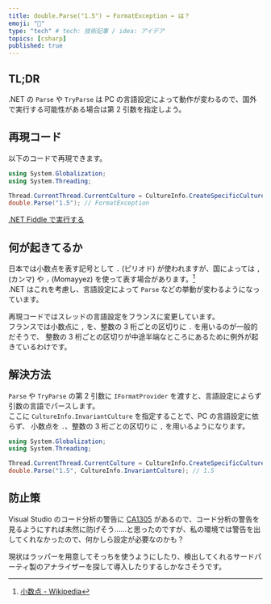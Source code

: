 ```yaml
---
title: double.Parse("1.5") → FormatException ← は？
emoji: "🤔"
type: "tech" # tech: 技術記事 / idea: アイデア
topics: [csharp]
published: true
---
```


## TL;DR

.NET の `Parse` や `TryParse` は PC の言語設定によって動作が変わるので、国外で実行する可能性がある場合は第 2 引数を指定しよう。

## 再現コード

以下のコードで再現できます。

``` cs
using System.Globalization;
using System.Threading;

Thread.CurrentThread.CurrentCulture = CultureInfo.CreateSpecificCulture("fr-FR");
double.Parse("1.5"); // FormatException
```

[.NET Fiddle で実行する](https://dotnetfiddle.net/0U0yj6)

## 何が起きてるか

日本では小数点を表す記号として `.` (ピリオド) が使われますが、国によっては `,` (カンマ) や `٫` (Momayyez) を使って表す場合があります。[^1]  
.NET はこれを考慮し、言語設定によって `Parse` などの挙動が変わるようになっています。  

再現コードではスレッドの言語設定をフランスに変更しています。  
フランスでは小数点に `,` を、整数の 3 桁ごとの区切りに `.` を用いるのが一般的だそうで、
整数の 3 桁ごとの区切りが中途半端なところにあるために例外が起きているわけです。  

[^1]: [小数点 - Wikipedia](https://ja.wikipedia.org/wiki/%E5%B0%8F%E6%95%B0%E7%82%B9)

## 解決方法

`Parse` や `TryParse` の第 2 引数に `IFormatProvider` を渡すと、言語設定によらず引数の言語でパースします。  
ここに `CultureInfo.InvariantCulture` を指定することで、PC の言語設定に依らず、
小数点を `.`、整数の 3 桁ごとの区切りに `,` を用いるようになります。  

``` cs
using System.Globalization;
using System.Threading;

Thread.CurrentThread.CurrentCulture = CultureInfo.CreateSpecificCulture("fr-FR");
double.Parse("1.5", CultureInfo.InvariantCulture); // 1.5
```

## 防止策

Visual Studio のコード分析の警告に [CA1305](https://docs.microsoft.com/ja-jp/visualstudio/code-quality/ca1305) があるので、コード分析の警告を見るようにすれば未然に防げそう……と思ったのですが、私の環境では警告を出してくれなかったので、何かしら設定が必要なのかも？  

現状はラッパーを用意してそっちを使うようにしたり、検出してくれるサードパーティ製のアナライザーを探して導入したりするしかなさそうです。
